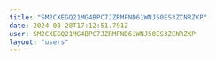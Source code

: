 ```yaml
---
title: "SM2CXEGQ21MG4BPC7JZRMFND61WNJ50ES3ZCNRZKP"
date: 2024-08-28T17:12:51.791Z
user: SM2CXEGQ21MG4BPC7JZRMFND61WNJ50ES3ZCNRZKP
layout: "users"
---
```

    